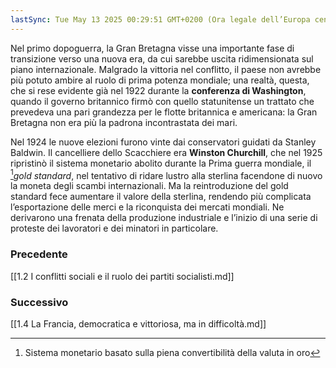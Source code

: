 ```yaml
---
lastSync: Tue May 13 2025 00:29:51 GMT+0200 (Ora legale dell’Europa centrale)
---
```

Nel primo dopoguerra, la Gran Bretagna visse una importante fase di transizione verso una nuova era, da cui sarebbe uscita ridimensionata sul piano internazionale. Malgrado la vittoria nel conflitto, il paese non avrebbe più potuto ambire al ruolo di prima potenza mondiale; una realtà, questa, che si rese evidente già nel 1922 durante la **conferenza di Washington**, quando il governo britannico firmò con quello statunitense un trattato che prevedeva una pari grandezza per le flotte britannica e americana: la Gran Bretagna non era più la padrona incontrastata dei mari.

Nel 1924 le nuove elezioni furono vinte dai conservatori guidati da Stanley Baldwin. Il cancelliere dello Scacchiere era **Winston Churchill**, che nel 1925 ripristinò il sistema monetario abolito durante la Prima guerra mondiale, il [^1]*gold standard*, nel tentativo di ridare lustro alla sterlina facendone di nuovo la moneta degli scambi internazionali. Ma la reintroduzione del gold standard fece aumentare il valore della sterlina, rendendo più complicata l’esportazione delle merci e la riconquista dei mercati mondiali. Ne derivarono una frenata della produzione industriale e l’inizio di una serie di proteste dei lavoratori e dei minatori in particolare.

[^1]: Sistema monetario basato sulla piena convertibilità della valuta in oro


### Precedente
[[1.2 I conflitti sociali e il ruolo dei partiti socialisti.md]]

### Successivo
[[1.4 La Francia, democratica e vittoriosa, ma in difficoltà.md]]